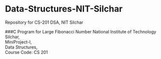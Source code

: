 # Data-Structures-NIT-Silchar
Repository for CS-201 DSA, NIT Silchar

###C Program for Large Fibonacci Number
National Institute of Technology Silchar, <br/>
MiniProject-I, <br/>
Data Structures, <br/>
Course Code: CS 201
